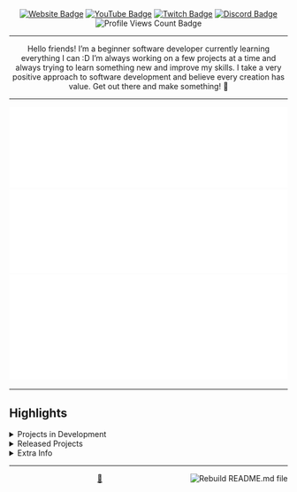 <div align="center">
<a href=https://www.clairewhere.com><img src="https://img.shields.io/badge/-Website-D1A3FF?style=for-the-badge&logo=amp&logoColor=black" alt="Website Badge"></a> <a href=https://youtube.com/@ClaireWhere><img src="https://img.shields.io/badge/-Youtube-D1A3FF?style=for-the-badge&logo=Youtube&logoColor=black" alt="YouTube Badge"></a> <a href=https://twitch.tv/ClaireWhere><img src="https://img.shields.io/badge/-Twitch-D1A3FF?style=for-the-badge&logo=Twitch&logoColor=black" alt="Twitch Badge"></a> <a href=https://discord.com/users/clairewhere><img src="https://img.shields.io/badge/-Discord-D1A3FF?style=for-the-badge&logo=Discord&logoColor=black" alt="Discord Badge"></a> <img src="https://komarev.com/ghpvc/?username=ClaireWhere&style=for-the-badge" alt="Profile Views Count Badge">
<hr>
<p>Hello friends! I’m a beginner software developer currently learning everything I can :D I’m always working on a few projects at a time and always trying to learn something new and improve my skills. I take a very positive approach to software development and believe every creation has value. Get out there and make something! 💖</p>
<hr>
<p><img src="metrics.basic.svg" alt="Basic profile metrics"/> <img src="metrics.followup.svg" alt="Followup profile metrics"/> <img src="metrics.languages.svg" alt="Languages profile metrics"/></p>
</div>
<hr>
<h2>Highlights</h2>
<details>
<summary>Projects in Development</summary>
<br />Here are some of the projects I'm currently working on:
<br />
<br /><ul><li><a href=https://github.com/ClaireWhere/gsabot target="_blank" rel="noopener noreferrer">ClaireWhere/gsabot</a> (📄 Language: <b>JavaScript</b> | 🗃️ Issues: <b>12</b> | 📅 Last updated: <b>2024-01-07T20:19:28Z</b>): Discord bot for the Gender and Sexuality Alliance.</li><ul><li>🏷️ Current Release: <a href=https://github.com/ClaireWhere/gsabot/releases/tag/0.1.4 target="_blank" rel="noopener noreferrer">v0.1.4</a> (Published: <b>2023-10-18T00:17:55Z</b>)</li></ul><li><a href=https://github.com/ClaireWhere/GameJam14 target="_blank" rel="noopener noreferrer">ClaireWhere/GameJam14</a> (📄 Language: <b>C#</b> | 🗃️ Issues: <b>24</b> | 📅 Last updated: <b>2024-02-09T20:58:07Z</b>): Pirate Software - Game Jam 14</li>
</ul>
</details>
<details>
<summary>Released Projects</summary>
<br />Here are some of the completed projects I've released:
<br />
<br /><ul><li><a href=https://github.com/ClaireWhere/BungaBotDiscord target="_blank" rel="noopener noreferrer">ClaireWhere/BungaBotDiscord</a> (📄 Language: <b>JavaScript</b> | 🗃️ Issues: <b>0</b> | 📅 Last updated: <b>2024-01-06T15:25:48Z</b>): null</li><ul><li>🏷️ Current Release (pre-release): <a href=https://github.com/ClaireWhere/BungaBotDiscord/releases/tag/0.1.0 target="_blank" rel="noopener noreferrer">v0.1.0</a> (Published: <b>2024-01-03T03:40:04Z</b>)</li></ul><li><a href=https://github.com/ClaireWhere/BungaBotTwitch target="_blank" rel="noopener noreferrer">ClaireWhere/BungaBotTwitch</a> (📄 Language: <b>JavaScript</b> | 🗃️ Issues: <b>0</b> | 📅 Last updated: <b>2024-01-05T18:43:47Z</b>): Simple Twitch chat bot for AAAAurora_'s stream</li><ul><li>🏷️ Current Release: <a href=https://github.com/ClaireWhere/BungaBotTwitch/releases/tag/v0.1.1 target="_blank" rel="noopener noreferrer">0.1.1</a> (Published: <b>2023-08-02T02:14:29Z</b>)</li></ul><li><a href=https://github.com/ClaireWhere/NewTab target="_blank" rel="noopener noreferrer">ClaireWhere/NewTab</a> (📄 Language: <b>JavaScript</b> | 🗃️ Issues: <b>0</b> | 📅 Last updated: <b>2023-12-28T16:53:11Z</b>): null</li>
</ul>
</details>
<details>
<summary>Extra Info</summary>
<ul>
<li>⭐️ Pronouns: She/Her</li>
<li>💬 How to reach me: DM me <a href="https://discord.com/users/clairewhere">@ClaireWhere</a> on Discord</li>
<li>🌱 I’m currently (always) learning: C#, Java, JavaScript, Python, TypeScript, and more!</li>
</ul>
</details>
<hr>
<p><a href="https://github.com/ClaireWhere/ClaireWhere/actions/workflows/build.yml"><img src="https://github.com/ClaireWhere/ClaireWhere/actions/workflows/build.yml/badge.svg" align="right" alt="Rebuild README.md file"></a></p>
<div align="center">
<a href="https://github.com/ClaireWhere" target="_blank" rel="noopener noreferrer">💖</a>
</div>